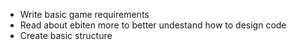 - Write basic game requirements 
- Read about ebiten more to better undestand how to design code
- Create basic structure 
